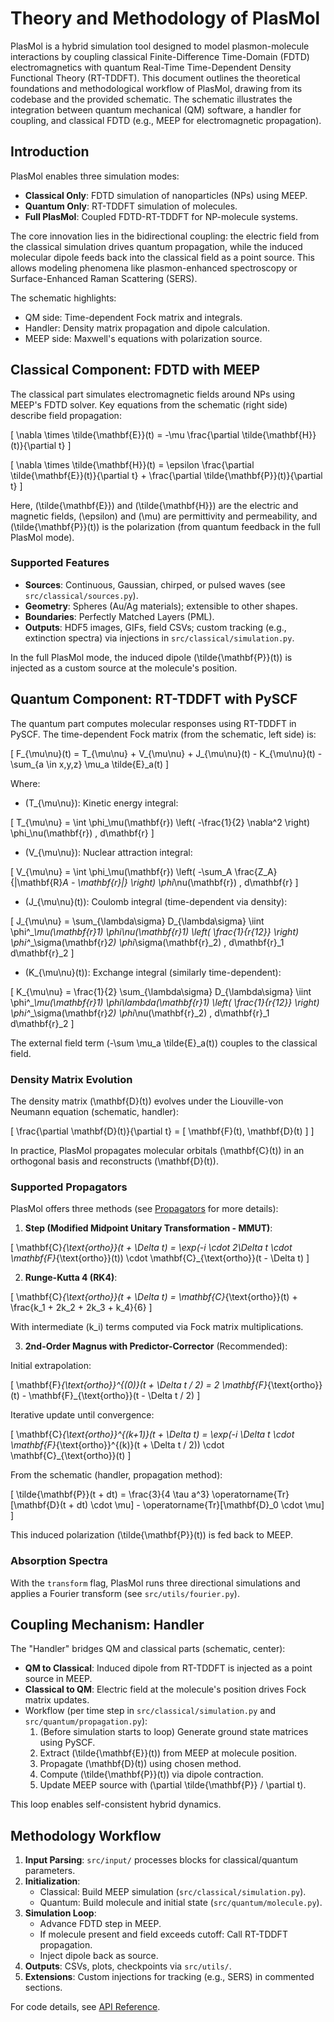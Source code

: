 # Theory and Methodology of PlasMol

PlasMol is a hybrid simulation tool designed to model plasmon-molecule interactions by coupling classical Finite-Difference Time-Domain (FDTD) electromagnetics with quantum Real-Time Time-Dependent Density Functional Theory (RT-TDDFT). This document outlines the theoretical foundations and methodological workflow of PlasMol, drawing from its codebase and the provided schematic. The schematic illustrates the integration between quantum mechanical (QM) software, a handler for coupling, and classical FDTD (e.g., MEEP for electromagnetic propagation).

## Introduction

PlasMol enables three simulation modes:

- **Classical Only**: FDTD simulation of nanoparticles (NPs) using MEEP.
- **Quantum Only**: RT-TDDFT simulation of molecules.
- **Full PlasMol**: Coupled FDTD-RT-TDDFT for NP-molecule systems.

The core innovation lies in the bidirectional coupling: the electric field from the classical simulation drives quantum propagation, while the induced molecular dipole feeds back into the classical field as a point source. This allows modeling phenomena like plasmon-enhanced spectroscopy or Surface-Enhanced Raman Scattering (SERS).

The schematic highlights:

- QM side: Time-dependent Fock matrix and integrals.
- Handler: Density matrix propagation and dipole calculation.
- MEEP side: Maxwell's equations with polarization source.

## Classical Component: FDTD with MEEP

The classical part simulates electromagnetic fields around NPs using MEEP's FDTD solver. Key equations from the schematic (right side) describe field propagation:

\[
\nabla \times \tilde{\mathbf{E}}(t) = -\mu \frac{\partial \tilde{\mathbf{H}}(t)}{\partial t}
\]

\[
\nabla \times \tilde{\mathbf{H}}(t) = \epsilon \frac{\partial \tilde{\mathbf{E}}(t)}{\partial t} + \frac{\partial \tilde{\mathbf{P}}(t)}{\partial t}
\]

Here, \(\tilde{\mathbf{E}}\) and \(\tilde{\mathbf{H}}\) are the electric and magnetic fields, \(\epsilon\) and \(\mu\) are permittivity and permeability, and \(\tilde{\mathbf{P}}(t)\) is the polarization (from quantum feedback in the full PlasMol mode).

### Supported Features
- **Sources**: Continuous, Gaussian, chirped, or pulsed waves (see `src/classical/sources.py`).
- **Geometry**: Spheres (Au/Ag materials); extensible to other shapes.
- **Boundaries**: Perfectly Matched Layers (PML).
- **Outputs**: HDF5 images, GIFs, field CSVs; custom tracking (e.g., extinction spectra) via injections in `src/classical/simulation.py`.

In the full PlasMol mode, the induced dipole \(\tilde{\mathbf{P}}(t)\) is injected as a custom source at the molecule's position.

## Quantum Component: RT-TDDFT with PySCF

The quantum part computes molecular responses using RT-TDDFT in PySCF. The time-dependent Fock matrix (from the schematic, left side) is:

\[
F_{\mu\nu}(t) = T_{\mu\nu} + V_{\mu\nu} + J_{\mu\nu}(t) - K_{\mu\nu}(t) - \sum_{a \in x,y,z} \mu_a \tilde{E}_a(t)
\]

Where:

- \(T_{\mu\nu}\): Kinetic energy integral:

\[
T_{\mu\nu} = \int \phi_\mu(\mathbf{r}) \left( -\frac{1}{2} \nabla^2 \right) \phi_\nu(\mathbf{r}) \, d\mathbf{r}
\]

- \(V_{\mu\nu}\): Nuclear attraction integral:

\[
V_{\mu\nu} = \int \phi_\mu(\mathbf{r}) \left( -\sum_A \frac{Z_A}{|\mathbf{R}_A - \mathbf{r}|} \right) \phi_\nu(\mathbf{r}) \, d\mathbf{r}
\]

- \(J_{\mu\nu}(t)\): Coulomb integral (time-dependent via density):

\[
J_{\mu\nu} = \sum_{\lambda\sigma} D_{\lambda\sigma} \iint \phi^*_\mu(\mathbf{r}_1) \phi_\nu(\mathbf{r}_1) \left( \frac{1}{r_{12}} \right) \phi^*_\sigma(\mathbf{r}_2) \phi_\sigma(\mathbf{r}_2) \, d\mathbf{r}_1 d\mathbf{r}_2
\]

- \(K_{\mu\nu}(t)\): Exchange integral (similarly time-dependent):

\[
K_{\mu\nu} = \frac{1}{2} \sum_{\lambda\sigma} D_{\lambda\sigma} \iint \phi^*_\mu(\mathbf{r}_1) \phi_\lambda(\mathbf{r}_1) \left( \frac{1}{r_{12}} \right) \phi^*_\sigma(\mathbf{r}_2) \phi_\nu(\mathbf{r}_2) \, d\mathbf{r}_1 d\mathbf{r}_2
\]

The external field term \(-\sum \mu_a \tilde{E}_a(t)\) couples to the classical field.

### Density Matrix Evolution
The density matrix \(\mathbf{D}(t)\) evolves under the Liouville-von Neumann equation (schematic, handler):

\[
\frac{\partial \mathbf{D}(t)}{\partial t} = [ \mathbf{F}(t), \mathbf{D}(t) ]
\]

In practice, PlasMol propagates molecular orbitals \(\mathbf{C}(t)\) in an orthogonal basis and reconstructs \(\mathbf{D}(t)\).

### Supported Propagators
PlasMol offers three methods (see [Propagators](api-reference.md#quantumpropagators) for more details):

1. **Step (Modified Midpoint Unitary Transformation - MMUT)**:

\[
\mathbf{C}_{\text{ortho}}(t + \Delta t) = \exp(-i \cdot 2\Delta t \cdot \mathbf{F}_{\text{ortho}}(t)) \cdot \mathbf{C}_{\text{ortho}}(t - \Delta t)
\]

2. **Runge-Kutta 4 (RK4)**:

\[
\mathbf{C}_{\text{ortho}}(t + \Delta t) = \mathbf{C}_{\text{ortho}}(t) + \frac{k_1 + 2k_2 + 2k_3 + k_4}{6}
\]

With intermediate \(k_i\) terms computed via Fock matrix multiplications.

3. **2nd-Order Magnus with Predictor-Corrector** (Recommended):

Initial extrapolation:

\[
\mathbf{F}_{\text{ortho}}^{(0)}(t + \Delta t / 2) = 2 \mathbf{F}_{\text{ortho}}(t) - \mathbf{F}_{\text{ortho}}(t - \Delta t / 2)
\]

Iterative update until convergence:

\[
\mathbf{C}_{\text{ortho}}^{(k+1)}(t + \Delta t) = \exp(-i \Delta t \cdot \mathbf{F}_{\text{ortho}}^{(k)}(t + \Delta t / 2)) \cdot \mathbf{C}_{\text{ortho}}(t)
\]

From the schematic (handler, propagation method):

\[
\tilde{\mathbf{P}}(t + dt) = \frac{3}{4 \tau a^3} \operatorname{Tr}[\mathbf{D}(t + dt) \cdot \mu] - \operatorname{Tr}[\mathbf{D}_0 \cdot \mu]
\]

This induced polarization \(\tilde{\mathbf{P}}(t)\) is fed back to MEEP.

### Absorption Spectra
With the `transform` flag, PlasMol runs three directional simulations and applies a Fourier transform (see `src/utils/fourier.py`).

## Coupling Mechanism: Handler

The "Handler" bridges QM and classical parts (schematic, center):

- **QM to Classical**: Induced dipole from RT-TDDFT is injected as a point source in MEEP.
- **Classical to QM**: Electric field at the molecule's position drives Fock matrix updates.
- Workflow (per time step in `src/classical/simulation.py` and `src/quantum/propagation.py`):
    1. (Before simulation starts to loop) Generate ground state matrices using PySCF.
    2. Extract \(\tilde{\mathbf{E}}(t)\) from MEEP at molecule position.
    3. Propagate \(\mathbf{D}(t)\) using chosen method.
    4. Compute \(\tilde{\mathbf{P}}(t)\) via dipole contraction.
    5. Update MEEP source with \(\partial \tilde{\mathbf{P}} / \partial t\).

This loop enables self-consistent hybrid dynamics.

## Methodology Workflow

1. **Input Parsing**: `src/input/` processes blocks for classical/quantum parameters.
2. **Initialization**:
    - Classical: Build MEEP simulation (`src/classical/simulation.py`).
    - Quantum: Build molecule and initial state (`src/quantum/molecule.py`).
3. **Simulation Loop**:
    - Advance FDTD step in MEEP.
    - If molecule present and field exceeds cutoff: Call RT-TDDFT propagation.
    - Inject dipole back as source.
4. **Outputs**: CSVs, plots, checkpoints via `src/utils/`.
5. **Extensions**: Custom injections for tracking (e.g., SERS) in commented sections.

For code details, see [API Reference](api-reference.md).